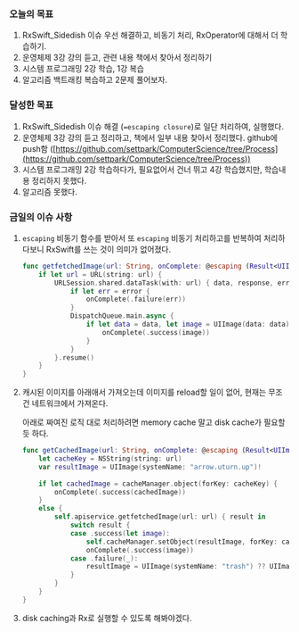 ### 오늘의 목표

1. RxSwift_Sidedish 이슈 우선 해결하고, 비동기 처리, RxOperator에 대해서 더 학습하기.
2. 운영체제 3강 강의 듣고, 관련 내용 책에서 찾아서 정리하기
3. 시스템 프로그래밍 2강 학습, 1강 복습
4. 알고리즘 백트래킹 복습하고 2문제 풀어보자.

### 달성한 목표

1. RxSwift_Sidedish 이슈 해결 (`=escaping closure`)로 일단 처리하여, 실행했다.
2. 운영체제 3강 강의 듣고 정리하고, 책에서 일부 내용 찾아서 정리했다.
github에 push함 ([https://github.com/settpark/ComputerScience/tree/Process](https://github.com/settpark/ComputerScience/tree/Process))
3. 시스템 프로그래밍 2강 학습하다가, 필요없어서 건너 뛰고 4강 학습했지만, 학습내용 정리하지 못했다.
4. 알고리즘 못했다.

### 금일의 이슈 사항

1. `escaping` 비동기 함수를 받아서 또 `escaping` 비동기 처리하고를 반복하여 처리하다보니 RxSwift를 쓰는 것이 의미가 없어졌다. 
    
    ```swift
    func getfetchedImage(url: String, onComplete: @escaping (Result<UIImage, Error>) -> Void) {
        if let url = URL(string: url) {
            URLSession.shared.dataTask(with: url) { data, response, error in
                if let err = error {
                    onComplete(.failure(err))
                }
                DispatchQueue.main.async {
                    if let data = data, let image = UIImage(data: data) {
                        onComplete(.success(image))
                    }
                }
            }.resume()
        }
    }
    ```
    
2. 캐시된 이미지를 아래애서 가져오는데 이미지를 reload할 일이 없어, 현재는 무조건 네트워크에서 가져온다.
    
    아래로 짜여진 로직 대로 처리하려면 memory cache 말고 disk cache가 필요할 듯 하다.
    
    ```swift
    func getCachedImage(url: String, onComplete: @escaping (Result<UIImage, Error>) -> Void) {
        let cacheKey = NSString(string: url)
        var resultImage = UIImage(systemName: "arrow.uturn.up")!
        
        if let cachedImage = cacheManager.object(forKey: cacheKey) {
            onComplete(.success(cachedImage))
        }
        else {
            self.apiservice.getfetchedImage(url: url) { result in
                switch result {
                case .success(let image):
                    self.cacheManager.setObject(resultImage, forKey: cacheKey)
                    onComplete(.success(image))
                case .failure(_):
                    resultImage = UIImage(systemName: "trash") ?? UIImage()
                }
            }
        }
    }
    ```
    
3. disk caching과 Rx로 실행할 수 있도록 해봐야겠다.